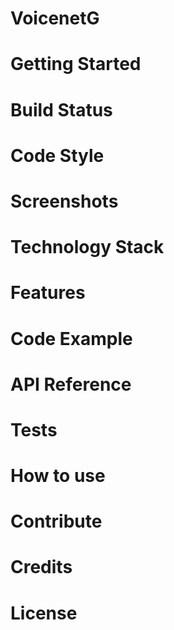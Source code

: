 # VoicenetG
# Getting Started
# Build Status
# Code Style
# Screenshots
# Technology Stack
# Features
# Code Example
# API Reference
# Tests
# How to use
# Contribute
# Credits
# License
